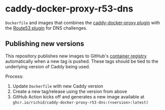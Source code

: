 # caddy-docker-proxy-r53-dns

`Dockerfile` and images that combines the [caddy-docker-proxy plugin](https://github.com/lucaslorentz/caddy-docker-proxy) with the [Route53 plugin](https://github.com/caddy-dns/route53) for DNS challenges.

## Publishing new versions

This repository publishes new images to GitHub's [container registry](https://docs.github.com/en/packages/working-with-a-github-packages-registry/working-with-the-container-registry) automatically when a new tag is pushed.
These tags should be tied to the underlying version of Caddy being used.

Process:
1. Update `Dockerfile` with new Caddy version
2. Create a new tag/release using the version from above
3. GitHub Action kicks off and generates a new image available at `ghcr.io/richid/caddy-docker-proxy-r53-dns:(<version>:latest)`
